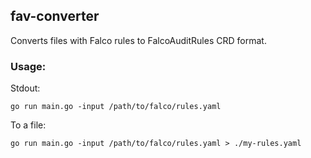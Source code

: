 ## fav-converter

Converts files with Falco rules to FalcoAuditRules CRD format.

### Usage:

Stdout:
```shell
go run main.go -input /path/to/falco/rules.yaml
```

To a file:
```shell
go run main.go -input /path/to/falco/rules.yaml > ./my-rules.yaml
```
